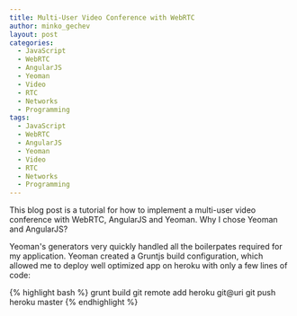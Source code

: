 ```yaml
---
title: Multi-User Video Conference with WebRTC
author: minko_gechev
layout: post
categories:
  - JavaScript
  - WebRTC
  - AngularJS
  - Yeoman
  - Video
  - RTC
  - Networks
  - Programming
tags:
  - JavaScript
  - WebRTC
  - AngularJS
  - Yeoman
  - Video
  - RTC
  - Networks
  - Programming
---
```


This blog post is a tutorial for how to implement a multi-user video conference with WebRTC, AngularJS and Yeoman.
Why I chose Yeoman and AngularJS?

Yeoman's generators very quickly handled all the boilerpates required for my application. Yeoman created a Gruntjs build configuration, which allowed me to deploy well optimized app on heroku with only a few lines of code:

{% highlight bash %}
grunt build
git remote add heroku git@uri
git push heroku master
{% endhighlight %}

